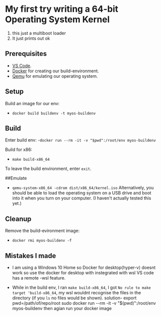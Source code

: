 # My first try writing a 64-bit Operating System Kernel
1. this just a multiboot loader
2. It just prints out ok

## Prerequisites
 - [VS Code](https://code.visualstudio.com/).
 - [Docker](https://www.docker.com/) for creating our build-environment.
 - [Qemu](https://www.qemu.org/) for emulating our operating system.
 
 ## Setup
 Build an image for our env:
  - `docker build buildenv -t myos-buildenv`
  
## Build

Enter build env:
-`docker run --rm -it -v "$pwd":/root/env myos-buildenv`

Build for x86:
- `make build-x86_64`

To leave the build environment, enter `exit`.

##Emulate
- `qemu-system-x86_64 -cdrom dist/x86_64/kernel.iso`
Alternatively, you should be able to load the operating system on a USB drive and boot into it when you turn on your computer. (I haven't actually tested this yet.)

## Cleanup

Remove the build-evironment image:
 - `docker rmi myos-buildenv -f`
 
## Mistakes I made
 - I am using a Windows 10 Home so Docker for desktop(hyper-v) doesnt work so use the docker for desktop with instegrated with wsl
 VS code has a remote -wsl feature.
 
 - While in the build env, I ran `make build-x86_64`, I got `No rule to make target 'build-x86_64`,
 my wsl wouldnt recognise the files in the directory (if you `ls` no files would be shown).
 solution-
    export pwd=/path/of/repo/root
    sudo docker run --rm -it -v "$(pwd)":/root/env myos-buildenv
    then agian run your docker image
    
